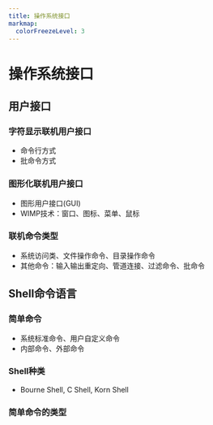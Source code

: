 ```yaml
---
title: 操作系统接口
markmap:
  colorFreezeLevel: 3
---
```


# 操作系统接口
## 用户接口
### 字符显示联机用户接口
- 命令行方式
- 批命令方式

### 图形化联机用户接口
- 图形用户接口(GUI)
- WIMP技术：窗口、图标、菜单、鼠标

### 联机命令类型
- 系统访问类、文件操作命令、目录操作命令
- 其他命令：输入输出重定向、管道连接、过滤命令、批命令

## Shell命令语言
### 简单命令
- 系统标准命令、用户自定义命令
- 内部命令、外部命令

### Shell种类
- Bourne Shell, C Shell, Korn Shell

### 简单命令的类型
